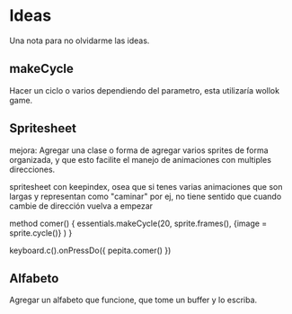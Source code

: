# Ideas
Una nota para no olvidarme las ideas.

## makeCycle
Hacer un ciclo o varios dependiendo del parametro, esta utilizaría wollok game.


## Spritesheet

mejora:
Agregar una clase o forma de agregar varios sprites de forma organizada,
y que esto facilite el manejo de animaciones con multiples direcciones.

spritesheet con keepindex, osea que si tenes varias animaciones que son largas y representan
como "caminar" por ej, no tiene sentido que cuando cambie de dirección vuelva a empezar

method comer() {
  		essentials.makeCycle(20, sprite.frames(), {image = sprite.cycle()} )
  	}
  	
keyboard.c().onPressDo({ pepita.comer() })

## Alfabeto
Agregar un alfabeto que funcione, que tome un buffer y lo escriba.